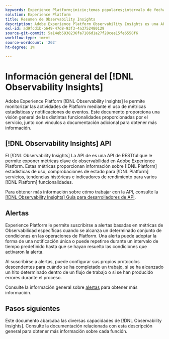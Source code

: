 ```yaml
---
keywords: Experience Platform;inicio;temas populares;intervalo de fechas
solution: Experience Platform
title: Resumen de Observability Insights
description: Adobe Experience Platform Observability Insights es una API de RESTful que le permite exponer métricas clave sobre las actividades de Platform. Estas métricas proporcionan perspectivas sobre las estadísticas de uso de Platform, las comprobaciones de estado de los servicios de Platform, las tendencias históricas y los indicadores de rendimiento de varias funcionalidades de Platform.
exl-id: ad9fcd1b-b649-47d8-93f3-4a3752480129
source-git-commit: 5a14eb5938236fa7186d1a27f28cee15fe6558f6
workflow-type: tm+mt
source-wordcount: '262'
ht-degree: 1%

---
```


# Información general del [!DNL Observability Insights]

Adobe Experience Platform [!DNL Observability Insights] le permite monitorizar las actividades de Platform mediante el uso de métricas estadísticas y notificaciones de eventos. Este documento proporciona una visión general de las distintas funcionalidades proporcionadas por el servicio, junto con vínculos a documentación adicional para obtener más información.

## [!DNL Observability Insights] API

El [!DNL Observability Insights] La API de es una API de RESTful que le permite exponer métricas clave de observabilidad en Adobe Experience Platform. Estas métricas proporcionan información sobre [!DNL Platform] estadísticas de uso, comprobaciones de estado para [!DNL Platform] servicios, tendencias históricas e indicadores de rendimiento para varios [!DNL Platform] funcionalidades.

Para obtener más información sobre cómo trabajar con la API, consulte la [[!DNL Observability Insights] Guía para desarrolladores de API](./api/overview.md).

## Alertas

Experience Platform le permite suscribirse a alertas basadas en métricas de Observabilidad específicas cuando se alcanza un determinado conjunto de condiciones en las operaciones de Platform. Una alerta puede adoptar la forma de una notificación única o puede repetirse durante un intervalo de tiempo predefinido hasta que se hayan resuelto las condiciones que activaron la alerta.

Al suscribirse a alertas, puede configurar sus propios protocolos descendentes para cuándo se ha completado un trabajo, si se ha alcanzado un hito determinado dentro de un flujo de trabajo o si se han producido errores durante el proceso.

Consulte la información general sobre [alertas](./alerts/overview.md) para obtener más información.

## Pasos siguientes

Este documento abarcaba las diversas capacidades de [!DNL Observability Insights]. Consulte la documentación relacionada con esta descripción general para obtener más información sobre cada función.
